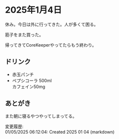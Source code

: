 # 2025年1月4日

休み。今日は外に行ってきた。人が多くて困る。

筋子をまた買った。

帰ってきてCoreKeeperやってたらもう終わり。

## ドリンク

- 赤玉パンチ
- ペプシコーラ 500ml  
カフェイン50mg

## あとがき

また朝に寝るやつやってしまってる。

変更履歴:  
01/05/2025 06:12:04: Created 2025 01 04 (markdown)  

